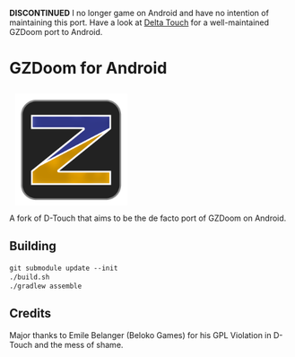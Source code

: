 **DISCONTINUED** I no longer game on Android and have no intention of maintaining this port.
Have a look at [Delta Touch](https://play.google.com/store/apps/details?id=com.opentouchgaming.deltatouch&hl=en_US)
for a well-maintained GZDoom port to Android. 

# GZDoom for Android
<img src="icon.png" width="200" hspace="10" vspace="10"></br>
A fork of D-Touch that aims to be the de facto port of GZDoom on Android.

## Building
    git submodule update --init
    ./build.sh
    ./gradlew assemble

## Credits
Major thanks to Emile Belanger (Beloko Games) for his GPL Violation in D-Touch and the mess of shame.
